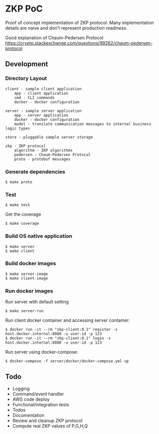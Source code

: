 # ZKP PoC

Proof of concept implementation of ZKP protocol.
Many implementation details are naive and don't represent production readiness.

Good explanation of Chaum-Pedersen Protocol
https://crypto.stackexchange.com/questions/99262/chaum-pedersen-protocol

## Development

### Directory Layout

    client - sample client application 
        app - client application
        cmd - CLI commands
        docker - docker configuration
        
    server - sample server application
        app - server application
        docker - docker configuration
        model - translate communication messages to internal business logic types

    store - pluggable sample server storage

    zkp - ZKP protocol
        algorithm - ZKP algorithms
        pedersen - Chaum-Pedersen Protocol
        proto - protobuf messages

### Generate dependencies

```shell
$ make proto
```

### Test

```shell
$ make test
```

Get the coverage
```shell
$ make coverage
```

### Build OS native application

```shell
$ make server
$ make client
```

### Build docker images

```shell
$ make server-image
$ make client-image
```

### Run docker images

Run server with default setting
```shell
$ make server-run
```

Run client docker container and accessing server container:
```shell
$ docker run -it --rm "zkp-client:0.1" register -s host.docker.internal:8080 -u user-id -p 123
$ docker run -it --rm "zkp-client:0.1" login -s host.docker.internal:8080 -u user-id -p 123
```

Run server using docker-compose:
```shell
$ docker-compose -f server/docker/docker-compose.yml up
```

## Todo

* Logging
* Command/event handler
* AWS code deploy
* Functional/integration tests
* Todos
* Documentation
* Review and cleanup ZKP protocol
* Compute real ZKP values of P,G,H,Q
